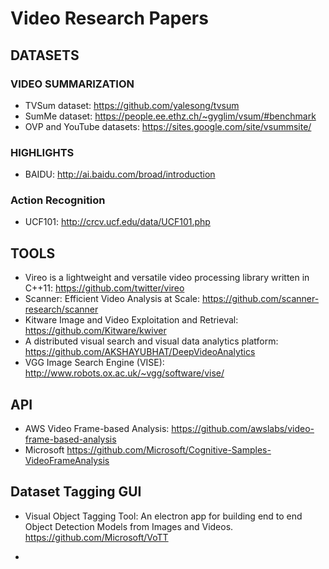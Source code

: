 # Video Research Papers


## DATASETS

### VIDEO SUMMARIZATION

* TVSum dataset: https://github.com/yalesong/tvsum
* SumMe dataset: https://people.ee.ethz.ch/~gyglim/vsum/#benchmark
* OVP and YouTube datasets: https://sites.google.com/site/vsummsite/

### HIGHLIGHTS

* BAIDU: http://ai.baidu.com/broad/introduction

### Action Recognition

* UCF101: http://crcv.ucf.edu/data/UCF101.php


## TOOLS

* Vireo is a lightweight and versatile video processing library written in C++11: https://github.com/twitter/vireo
* Scanner: Efficient Video Analysis at Scale: https://github.com/scanner-research/scanner
* Kitware Image and Video Exploitation and Retrieval: https://github.com/Kitware/kwiver
* A distributed visual search and visual data analytics platform: https://github.com/AKSHAYUBHAT/DeepVideoAnalytics
* VGG Image Search Engine (VISE): http://www.robots.ox.ac.uk/~vgg/software/vise/

## API

* AWS Video Frame-based Analysis: https://github.com/awslabs/video-frame-based-analysis
* Microsoft https://github.com/Microsoft/Cognitive-Samples-VideoFrameAnalysis

## Dataset Tagging GUI

* Visual Object Tagging Tool: An electron app for building end to end Object Detection Models from Images and Videos. https://github.com/Microsoft/VoTT

*
